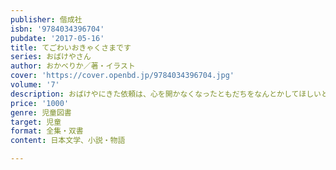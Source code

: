 ```yaml
---
publisher: 偕成社
isbn: '9784034396704'
pubdate: '2017-05-16'
title: てごわいおきゃくさまです
series: おばけやさん
author: おかべりか／著・イラスト
cover: 'https://cover.openbd.jp/9784034396704.jpg'
volume: '7'
description: おばけやにきた依頼は、心を開かなくなったともだちをなんとかしてほしいというもの。なかなか手ごわそうなひとのようなのですが…。
price: '1000'
genre: 児童図書
target: 児童
format: 全集・双書
content: 日本文学、小説・物語

---
```

